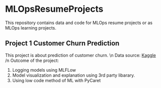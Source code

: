 # MLOpsResumeProjects

This repository contains data and code for MLOps resume projects or as MLOps learning projects.

## Project 1 Customer Churn Prediction
This project is about prediction of customer churn. 
\n
Data source: [Kaggle](https://www.kaggle.com/datasets/blastchar/telco-customer-churn)
/n
Outcome of the project:
1. Logging models using MLFLow
2. Model visualization and explanation using 3rd party libarary.
3. Using low code method of ML with PyCaret
